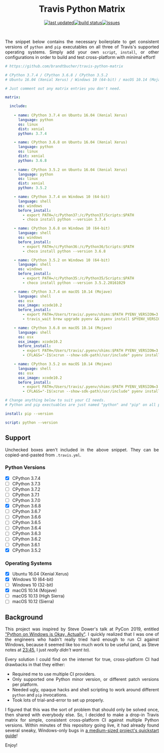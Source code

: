 <div align=justify>

<div align=center>

Travis Python Matrix
====================

[![last updated](https://img.shields.io/github/last-commit/brandtbucher/travis-python-matrix.svg?label=updated&style=for-the-badge)](https://github.com/brandtbucher/travis-python-matrix)[![build status](https://img.shields.io/travis/com/brandtbucher/travis-python-matrix/master.svg?style=for-the-badge)](https://travis-ci.com/brandtbucher/travis-python-matrix)[![issues](https://img.shields.io/github/issues-raw/brandtbucher/travis-python-matrix.svg?label=issues&style=for-the-badge)](https://github.com/brandtbucher/travis-python-matrix/issues)

<br>

</div>

The snippet below contains the necessary boilerplate to get consistent versions of `python` and `pip` executables on all three of Travis's supported operating systems. Simply add your own `script`, `install`, or other configurations in order to build and test cross-platform with minimal effort!

```yml
# https://github.com/brandtbucher/travis-python-matrix

# CPython 3.7.4 / CPython 3.6.8 / CPython 3.5.2
# Ubuntu 16.04 (Xenial Xerus) / Windows 10 (64-bit) / macOS 10.14 (Mojave)

# Just comment out any matrix entries you don't need.

matrix:

  include:
  
    - name: CPython 3.7.4 on Ubuntu 16.04 (Xenial Xerus)
      language: python
      os: linux
      dist: xenial
      python: 3.7.4

    - name: CPython 3.6.8 on Ubuntu 16.04 (Xenial Xerus)
      language: python
      os: linux
      dist: xenial
      python: 3.6.8
      
    - name: CPython 3.5.2 on Ubuntu 16.04 (Xenial Xerus)
      language: python
      os: linux
      dist: xenial
      python: 3.5.2

    - name: CPython 3.7.4 on Windows 10 (64-bit)
      language: shell
      os: windows
      before_install:
        - export PATH=/c/Python37:/c/Python37/Scripts:$PATH
        - choco install python --version 3.7.4

    - name: CPython 3.6.8 on Windows 10 (64-bit)
      language: shell
      os: windows
      before_install:
        - export PATH=/c/Python36:/c/Python36/Scripts:$PATH
        - choco install python --version 3.6.8

    - name: CPython 3.5.2 on Windows 10 (64-bit)
      language: shell
      os: windows
      before_install:
        - export PATH=/c/Python35:/c/Python35/Scripts:$PATH
        - choco install python --version 3.5.2.20161029

    - name: CPython 3.7.4 on macOS 10.14 (Mojave)
      language: shell
      os: osx
      osx_image: xcode10.2
      before_install:
        - export PATH=/Users/travis/.pyenv/shims:$PATH PYENV_VERSION=3.7.4
        - travis_wait brew upgrade pyenv && pyenv install $PYENV_VERSION

    - name: CPython 3.6.8 on macOS 10.14 (Mojave)
      language: shell
      os: osx
      osx_image: xcode10.2
      before_install:
        - export PATH=/Users/travis/.pyenv/shims:$PATH PYENV_VERSION=3.6.8
        - CFLAGS="-I$(xcrun --show-sdk-path)/usr/include" pyenv install $PYENV_VERSION

    - name: CPython 3.5.2 on macOS 10.14 (Mojave)
      language: shell
      os: osx
      osx_image: xcode10.2
      before_install:
        - export PATH=/Users/travis/.pyenv/shims:$PATH PYENV_VERSION=3.5.2
        - CFLAGS="-I$(xcrun --show-sdk-path)/usr/include" pyenv install $PYENV_VERSION

# Change anything below to suit your CI needs.
# Python and pip exectuables are just named "python" and "pip" on all platforms!

install: pip --version

script: python --version
```

Support
-------

Unchecked boxes aren't included in the above snippet. They can be copied-and-pasted from `.travis.yml`.

### Python Versions

- [x] CPython 3.7.4
- [ ] CPython 3.7.3
- [ ] CPython 3.7.2
- [ ] CPython 3.7.1
- [ ] CPython 3.7.0
- [x] CPython 3.6.8
- [ ] CPython 3.6.7
- [ ] CPython 3.6.6
- [ ] CPython 3.6.5
- [ ] CPython 3.6.4
- [ ] CPython 3.6.3
- [ ] CPython 3.6.2
- [ ] CPython 3.6.1
- [x] CPython 3.5.2

### Operating Systems

- [x] Ubuntu 16.04 (Xenial Xerus)
- [x] Windows 10 (64-bit)
- [ ] Windows 10 (32-bit)
- [x] macOS 10.14 (Mojave)
- [ ] macOS 10.13 (High Sierra)
- [ ] macOS 10.12 (Sierra)
 
Background
----------
 
This project was inspired by Steve Dower's talk at PyCon 2019, entitled ["Python on Windows is Okay, Actually"](https://www.youtube.com/watch?v=uoI57uMdDD4). I quickly realized that I was one of the engineers who hadn't really tried hard enough to run CI against Windows, because it seemed like too much work to be useful (and, as Steve notes at [23:45](https://youtu.be/uoI57uMdDD4?t=1425), I just *really didn't want to*).
 
Every solution I could find on the internet for true, cross-platform CI had drawbacks in that they either:

- Required me to use multiple CI providers.
- Only supported one Python minor version, or different patch versions per platform.
- Needed ugly, opaque hacks and shell scripting to work around different `python` and `pip` invocations.
- Took lots of trial-and-error to set up properly.

I figured that this was the sort of problem that should only be solved once, then shared with everybody else. So, I decided to make a drop-in Travis matrix for simple, consistent cross-platform CI against multiple Python versions. Within minutes of this repository going live, it had already found several sneaky, Windows-only bugs in [a medium-sized project's quickstart guide](https://github.com/InvestmentSystems/static-frame/pull/51)!

Enjoy!

</div>
